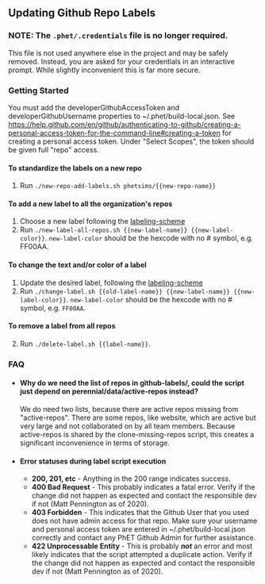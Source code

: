 ## Updating Github Repo Labels

### NOTE: The `.phet/.credentials` file is no longer required.
This file is not used anywhere else in the project and may be safely removed.  Instead, you are asked for your credentials in an interactive prompt.  While slightly
inconvenient this is far more secure.

### Getting Started
You must add the developerGithubAccessToken and developerGithubUsername properties to ~/.phet/build-local.json.  See
https://help.github.com/en/github/authenticating-to-github/creating-a-personal-access-token-for-the-command-line#creating-a-token
for creating a personal access token. Under "Select Scopes", the token should be given full "repo" access.

#### To standardize the labels on a new repo
1. Run `./new-repo-add-labels.sh phetsims/{{new-repo-name}}`

#### To add a new label to all the organization's repos
1. Choose a new label following the [labeling-scheme](labeling-scheme.md)
2. Run `./new-label-all-repos.sh {{new-label-name}} {{new-label-color}}`.  `new-label-color` should be the hexcode with no #
symbol, e.g. FF00AA.

#### To change the text and/or color of a label
1. Update the desired label, following the [labeling-scheme](labeling-scheme.md)
2. Run `./change-label.sh {{old-label-name}} {{new-label-name}} {{new-label-color}}`.  `new-label-color` should be the
hexcode with no # symbol, e.g. `FF00AA`.

#### To remove a label from all repos
2. Run `./delete-label.sh {{label-name}}`.

### FAQ

* #### Why do we need the list of repos in github-labels/, could the script just depend on perennial/data/active-repos instead?

    We do need two lists, because there are active repos missing from "active-repos". There are some repos, like website, which are active but very large and not collaborated on by all team members. Because active-repos is shared by the clone-missing-repos script, this creates a significant inconvenience in terms of storage.

* #### Error statuses during label script execution

    * __200, 201, etc__ - Anything in the 200 range indicates success.
    * __400 Bad Request__ - This probably indicates a fatal error. Verify if the change did not happen as expected and contact the responsible dev if not (Matt Pennington as of 2020).
    * __403 Forbidden__ - This indicates that the Github User that you used does not have admin access for that repo.  Make sure your username and personal access token are entered in ~/.phet/build-local.json correctly and contact any PhET Github Admin for further assistance.
    * __422 Unprocessable Entity__ - This is probably __*not*__ an error and most likely indicates that the script attempted a duplicate action. Verify if the change did not happen as expected and contact the responsible dev if not (Matt Pennington as of 2020).
